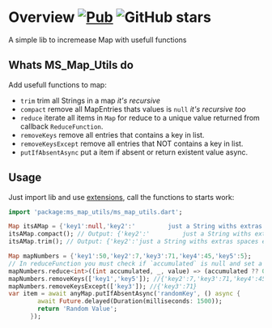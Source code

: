# Overview [![Pub](https://img.shields.io/pub/v/ms_map_utils.svg)](https://pub.dartlang.org/packages/ms_map_utils) ![GitHub stars](https://img.shields.io/github/stars/Marcus-Software/ms_map_utils?style=social)

A simple lib to incremease Map with usefull functions

## Whats MS_Map_Utils do

Add usefull functions to map:

- `trim` trim all Strings in a map _it's recursive_
- `compact` remove all MapEntries thats values is `null` _it's recursive too_
- `reduce` iterate all items in `Map` for reduce to a unique value returned from callback `ReduceFunction`.
- `removeKeys` remove all entries that contains a key in list.
- `removeKeysExcept` remove all entries that NOT contains a key in list.
- `putIfAbsentAsync` put a item if absent or return existent value async.

## Usage

Just import lib and use [extensions](https://dart.dev/guides/language/extension-methods), call the functions to starts work:

```dart
import 'package:ms_map_utils/ms_map_utils.dart';

Map itsAMap = {'key1':null,'key2':'         just a String withs extras spaces en start and end            '};
itsAMap.compact(); // Output: {'key2':'         just a String withs extras spaces en start and end            '}
itsAMap.trim(); // Output: {'key2':'just a String withs extras spaces en start and end'}

Map mapNumbers = {'key1':50,'key2':7,'key3':71,'key4':45,'key5':5};
// In reduceFunction you must check if `accumulated` is null and set a initial value for it
mapNumbers.reduce<int>((int accumulated, _, value) => (accumulated ?? 0) + (value as int)); // Output 178
mapNumbers.removeKeys(['key1','key5']); //{'key2':7,'key3':71,'key4':45}
mapNumbers.removeKeysExcept(['key3']); //{'key3':71}
var item = await anyMap.putIfAbsentAsync('randomKey', () async {
        await Future.delayed(Duration(milliseconds: 1500));
        return 'Random Value';
      });
```
